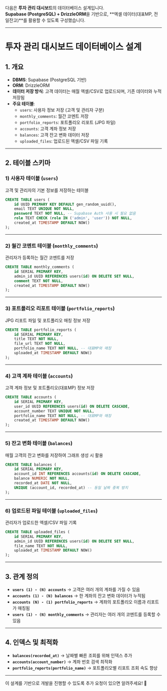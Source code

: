 다음은 **투자 관리 대시보드**의 데이터베이스 설계입니다.  
**Supabase (PostgreSQL) + DrizzleORM**을 기반으로, **엑셀 데이터(대표MP, 전일잔고)**를 활용할 수 있도록 구성했습니다.  

---

# **투자 관리 대시보드 데이터베이스 설계**  

## **1. 개요**  
- **DBMS**: Supabase (PostgreSQL 기반)  
- **ORM**: DrizzleORM  
- **데이터 저장 방식**: 고객 데이터는 매월 엑셀/CSV로 업로드되며, 기존 데이터와 누적 저장됨  
- **주요 테이블**:  
  - `users`: 사용자 정보 저장 (고객 및 관리자 구분)  
  - `monthly_comments`: 월간 코멘트 저장  
  - `portfolio_reports`: 포트폴리오 리포트 (JPG 파일)  
  - `accounts`: 고객 계좌 정보 저장  
  - `balances`: 고객 잔고 변화 데이터 저장  
  - `uploaded_files`: 업로드된 엑셀/CSV 파일 기록  

---

## **2. 테이블 스키마**  

### **1) 사용자 테이블 (`users`)**  
고객 및 관리자의 기본 정보를 저장하는 테이블  

```sql
CREATE TABLE users (
    id UUID PRIMARY KEY DEFAULT gen_random_uuid(),
    email TEXT UNIQUE NOT NULL,
    password TEXT NOT NULL, -- Supabase Auth 사용 시 필요 없음
    role TEXT CHECK (role IN ('admin', 'user')) NOT NULL,
    created_at TIMESTAMP DEFAULT NOW()
);
```

---

### **2) 월간 코멘트 테이블 (`monthly_comments`)**  
관리자가 등록하는 월간 코멘트를 저장  

```sql
CREATE TABLE monthly_comments (
    id SERIAL PRIMARY KEY,
    admin_id UUID REFERENCES users(id) ON DELETE SET NULL,
    comment TEXT NOT NULL,
    created_at TIMESTAMP DEFAULT NOW()
);
```

---

### **3) 포트폴리오 리포트 테이블 (`portfolio_reports`)**  
JPG 리포트 파일 및 포트폴리오 매칭 정보 저장  

```sql
CREATE TABLE portfolio_reports (
    id SERIAL PRIMARY KEY,
    title TEXT NOT NULL,
    file_url TEXT NOT NULL,
    portfolio_name TEXT NOT NULL, -- 대표MP와 매칭
    uploaded_at TIMESTAMP DEFAULT NOW()
);
```

---

### **4) 고객 계좌 테이블 (`accounts`)**  
고객 계좌 정보 및 포트폴리오(대표MP) 정보 저장  

```sql
CREATE TABLE accounts (
    id SERIAL PRIMARY KEY,
    user_id UUID REFERENCES users(id) ON DELETE CASCADE,
    account_number TEXT UNIQUE NOT NULL,
    portfolio_name TEXT NOT NULL, -- 대표MP와 매칭
    created_at TIMESTAMP DEFAULT NOW()
);
```

---

### **5) 잔고 변화 테이블 (`balances`)**  
매월 고객의 잔고 변화를 저장하여 그래프 생성 시 활용  

```sql
CREATE TABLE balances (
    id SERIAL PRIMARY KEY,
    account_id INT REFERENCES accounts(id) ON DELETE CASCADE,
    balance NUMERIC NOT NULL,
    recorded_at DATE NOT NULL,
    UNIQUE (account_id, recorded_at) -- 동일 날짜 중복 방지
);
```

---

### **6) 업로드된 파일 테이블 (`uploaded_files`)**  
관리자가 업로드한 엑셀/CSV 파일 기록  

```sql
CREATE TABLE uploaded_files (
    id SERIAL PRIMARY KEY,
    admin_id UUID REFERENCES users(id) ON DELETE SET NULL,
    file_name TEXT NOT NULL,
    uploaded_at TIMESTAMP DEFAULT NOW()
);
```

---

## **3. 관계 정의**  
- **`users (1) - (N) accounts`** → 고객은 여러 개의 계좌를 가질 수 있음  
- **`accounts (1) - (N) balances`** → 한 계좌의 잔고 변화 데이터가 누적됨  
- **`accounts (N) - (1) portfolio_reports`** → 계좌의 포트폴리오 이름과 리포트가 매칭됨  
- **`users (1) - (N) monthly_comments`** → 관리자는 여러 개의 코멘트를 등록할 수 있음  

---

## **4. 인덱스 및 최적화**  
- **`balances(recorded_at)`** → 날짜별 빠른 조회를 위해 인덱스 추가  
- **`accounts(account_number)`** → 계좌 번호 검색 최적화  
- **`portfolio_reports(portfolio_name)`** → 포트폴리오별 리포트 조회 속도 향상  

---

이 설계를 기반으로 개발을 진행할 수 있도록 추가 요청이 있으면 알려주세요! 🚀